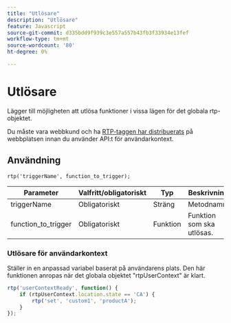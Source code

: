 ```yaml
---
title: "Utlösare"
description: "Utlösare"
feature: Javascript
source-git-commit: d335bdd9f939c3e557a557b43fb3f33934e13fef
workflow-type: tm+mt
source-wordcount: '80'
ht-degree: 0%

---
```



# Utlösare

Lägger till möjligheten att utlösa funktioner i vissa lägen för det globala rtp-objektet.

Du måste vara webbkund och ha [RTP-taggen har distribuerats](https://experienceleague.adobe.com/en/docs/marketo/using/product-docs/web-personalization/rtp-tag-implementation/deploy-the-rtp-javascript) på webbplatsen innan du använder API:t för användarkontext.

## Användning

`rtp('triggerName', function_to_trigger);`

| Parameter | Valfritt/obligatoriskt | Typ | Beskrivning |
|---------------------|-------------------|----------|----------------------|
| triggerName | Obligatoriskt | Sträng | Metodnamn. |
| function_to_trigger | Obligatoriskt | Funktion | Funktion som ska utlösas. |


### Utlösare för användarkontext

Ställer in en anpassad variabel baserat på användarens plats. Den här funktionen anropas när det globala objektet &quot;rtpUserContext&quot; är klart.

```javascript
rtp('userContextReady', function() {
    if (rtpUserContext.location.state == 'CA') {
        rtp('set', 'custom1', 'productA');
    }
});
```
